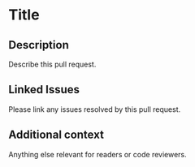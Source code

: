 # Title

## Description
Describe this pull request.

## Linked Issues
Please link any issues resolved by this pull request.

## Additional context
Anything else relevant for readers or code reviewers.
